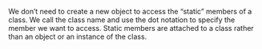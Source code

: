 We don’t need to create a new object to access the “static” members of a class. We call the class name and use the dot notation to specify the member we want to access. Static members are attached to a class rather than an object or an instance of the class.

